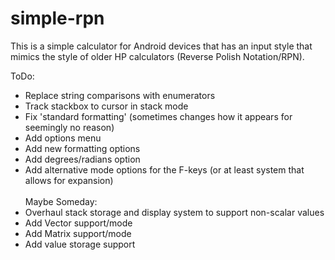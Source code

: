 # simple-rpn

This is a simple calculator for Android devices that has an input style that mimics the style of older HP calculators (Reverse Polish Notation/RPN).

ToDo:
- Replace string comparisons with enumerators
- Track stackbox to cursor in stack mode
- Fix 'standard formatting' (sometimes changes how it appears for seemingly no reason)
- Add options menu
- Add new formatting options
- Add degrees/radians option
- Add alternative mode options for the F-keys (or at least system that allows for expansion)<br/><br/>
Maybe Someday:
- Overhaul stack storage and display system to support non-scalar values
- Add Vector support/mode
- Add Matrix support/mode
- Add value storage support
